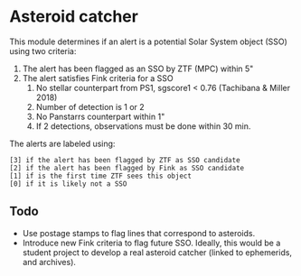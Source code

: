 # Asteroid catcher

This module determines if an alert is a potential Solar System object (SSO) using two criteria:

1. The alert has been flagged as an SSO by ZTF (MPC) within 5"
2. The alert satisfies Fink criteria for a SSO
    1. No stellar counterpart from PS1, sgscore1 < 0.76 (Tachibana & Miller 2018)
    2. Number of detection is 1 or 2
    3. No Panstarrs counterpart within 1"
    4. If 2 detections, observations must be done within 30 min.

The alerts are labeled using:

	[3] if the alert has been flagged by ZTF as SSO candidate
	[2] if the alert has been flagged by Fink as SSO candidate
	[1] if is the first time ZTF sees this object
	[0] if it is likely not a SSO


## Todo

- Use postage stamps to flag lines that correspond to asteroids.
- Introduce new Fink criteria to flag future SSO. Ideally, this would be a student project to develop a real asteroid catcher (linked to ephemerids, and archives).
